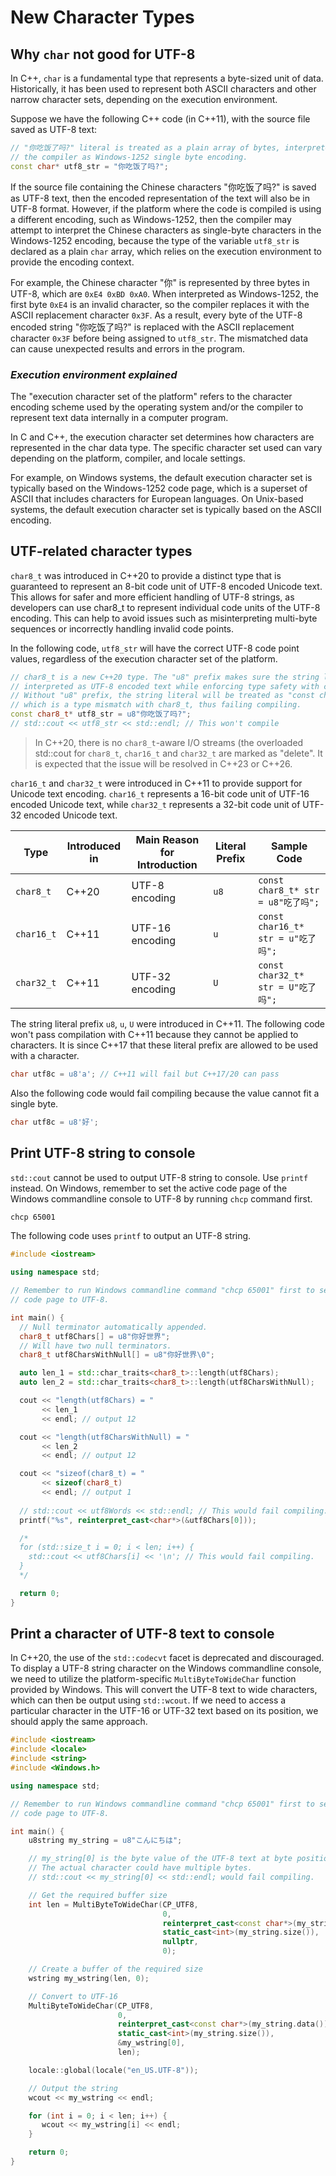 # New Character Types

## Why `char` not good for UTF-8
In C++, `char` is a fundamental type that represents a byte-sized unit of data. Historically, it has been used to represent both ASCII characters and other narrow character sets, depending on the execution environment. 

Suppose we have the following C++ code (in C++11), with the source file saved as UTF-8 text:

```cpp 
// "你吃饭了吗?" literal is treated as a plain array of bytes, interpreted by
// the compiler as Windows-1252 single byte encoding.
const char* utf8_str = "你吃饭了吗?"; 
```

If the source file containing the Chinese characters "你吃饭了吗?" is saved as UTF-8 text, then the encoded representation of the text will also be in UTF-8 format. However, if the platform where the code is compiled is using a different encoding, such as Windows-1252, then the compiler may attempt to interpret the Chinese characters as single-byte characters in the Windows-1252 encoding, because the type of the variable `utf8_str` is declared as a plain `char` array, which relies on the execution environment to provide the encoding context. 

For example, the Chinese character "你" is represented by three bytes in UTF-8, which are `0xE4 0xBD 0xA0`. When interpreted as Windows-1252, the first byte `0xE4` is an invalid character, so the compiler replaces it with the ASCII replacement character `0x3F`. As a result, every byte of the UTF-8 encoded string "你吃饭了吗?" is replaced with the ASCII replacement character `0x3F` before being assigned to `utf8_str`. The mismatched data can cause unexpected results and errors in the program. 

### *Execution environment explained*
The "execution character set of the platform" refers to the character encoding scheme used by the operating system and/or the compiler to represent text data internally in a computer program.

In C and C++, the execution character set determines how characters are represented in the char data type. The specific character set used can vary depending on the platform, compiler, and locale settings.

For example, on Windows systems, the default execution character set is typically based on the Windows-1252 code page, which is a superset of ASCII that includes characters for European languages. On Unix-based systems, the default execution character set is typically based on the ASCII encoding.

## UTF-related character types

`char8_t` was introduced in C++20 to provide a distinct type that is guaranteed to represent an 8-bit code unit of UTF-8 encoded Unicode text. This allows for safer and more efficient handling of UTF-8 strings, as developers can use char8_t to represent individual code units of the UTF-8 encoding. This can help to avoid issues such as misinterpreting multi-byte sequences or incorrectly handling invalid code points. 

In the following code, `utf8_str` will have the correct UTF-8 code point values, regardless of the execution character set of the platform.

  ```cpp
// char8_t is a new C++20 type. The "u8" prefix makes sure the string literal is 
// interpreted as UTF-8 encoded text while enforcing type safety with char8_t.
// Without "u8" prefix, the string literal will be treated as "const char*" type,
// which is a type mismatch with char8_t, thus failing compiling.
const char8_t* utf8_str = u8"你吃饭了吗?"; 
// std::cout << utf8_str << std::endl; // This won't compile
```

 > In C++20, there is no `char8_t`-aware I/O streams (the overloaded std::cout for `char8_t`, `char16_t` and `char32_t` are marked as "delete". It is expected that the issue will be resolved in C++23 or C++26.

`char16_t` and `char32_t` were introduced in C++11 to provide support for Unicode text encoding. `char16_t` represents a 16-bit code unit of UTF-16 encoded Unicode text, while `char32_t` represents a 32-bit code unit of UTF-32 encoded Unicode text. 

| Type        | Introduced in | Main Reason for Introduction | Literal Prefix | Sample Code                                      |
|-------------|---------------|------------------------------|----------------|-------------------------------------------------|
| `char8_t`      | C++20         | UTF-8 encoding | `u8`         | `const char8_t* str = u8"吃了吗";`       |
| `char16_t`     | C++11         | UTF-16 encoding | `u`          | `const char16_t* str = u"吃了吗";`       |
| `char32_t`     | C++11         | UTF-32 encoding | `U`          | `const char32_t* str = U"吃了吗";`       |

The string literal prefix `u8`, `u`, `U` were introduced in C++11. The following code won't pass compilation with C++11 because they cannot be applied to characters. It is since C++17 that these literal prefix are allowed to be used with a character.

```cpp
char utf8c = u8'a'; // C++11 will fail but C++17/20 can pass
```

Also the following code would fail compiling because the value cannot fit a single byte.
```cpp
char utf8c = u8'好';
```

## Print UTF-8 string to console

`std::cout` cannot be used to output UTF-8 string to console. Use `printf` instead. On Windows, remember to set the active code page of the Windows commandline console to UTF-8 by running `chcp` command first.

```bash
chcp 65001
```

The following code uses `printf` to output an UTF-8 string.
```cpp
#include <iostream>

using namespace std;

// Remember to run Windows commandline command "chcp 65001" first to set the active
// code page to UTF-8.

int main() {
  // Null terminator automatically appended.
  char8_t utf8Chars[] = u8"你好世界";
  // Will have two null terminators. 
  char8_t utf8CharsWithNull[] = u8"你好世界\0"; 

  auto len_1 = std::char_traits<char8_t>::length(utf8Chars);
  auto len_2 = std::char_traits<char8_t>::length(utf8CharsWithNull);

  cout << "length(utf8Chars) = " 
       << len_1 
       << endl; // output 12

  cout << "length(utf8CharsWithNull) = " 
       << len_2 
       << endl; // output 12

  cout << "sizeof(char8_t) = " 
       << sizeof(char8_t) 
       << endl; // output 1
  
  // std::cout << utf8Words << std::endl; // This would fail compiling.  
  printf("%s", reinterpret_cast<char*>(&utf8Chars[0]));

  /*
  for (std::size_t i = 0; i < len; i++) {
    std::cout << utf8Chars[i] << '\n'; // This would fail compiling.
  }
  */

  return 0;
}

```

## Print a character of UTF-8 text to console
In C++20, the use of the `std::codecvt` facet is deprecated and discouraged. To display a UTF-8 string character on the Windows commandline console, we need to utilize the platform-specific `MultiByteToWideChar` function provided by Windows. This will convert the UTF-8 text to wide characters, which can then be output using `std::wcout`. If we need to access a particular character in the UTF-16 or UTF-32 text based on its position, we should apply the same approach.

```cpp
#include <iostream>
#include <locale>
#include <string>
#include <Windows.h>

using namespace std;

// Remember to run Windows commandline command "chcp 65001" first to set the active
// code page to UTF-8.

int main() {
    u8string my_string = u8"こんにちは";

    // my_string[0] is the byte value of the UTF-8 text at byte position 0.
    // The actual character could have multiple bytes.
    // std::cout << my_string[0] << std::endl; would fail compiling.

    // Get the required buffer size  
    int len = MultiByteToWideChar(CP_UTF8,
                                  0, 
                                  reinterpret_cast<const char*>(my_string.data()), 
                                  static_cast<int>(my_string.size()), 
                                  nullptr, 
                                  0);

    // Create a buffer of the required size
    wstring my_wstring(len, 0);

    // Convert to UTF-16 
    MultiByteToWideChar(CP_UTF8, 
                        0, 
                        reinterpret_cast<const char*>(my_string.data()), 
                        static_cast<int>(my_string.size()), 
                        &my_wstring[0], 
                        len); 

    locale::global(locale("en_US.UTF-8"));

    // Output the string
    wcout << my_wstring << endl; 

    for (int i = 0; i < len; i++) {
       wcout << my_wstring[i] << endl;    
    }

    return 0;
}
```



